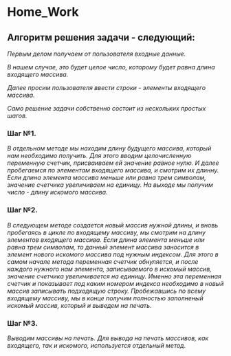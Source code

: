 # Home_Work
## Алгоритм решения задачи - следующий:

*Первым делом получаем от пользователя входные данные.*

*В нашем случае, это будет целое число, которому будет равна длина входящего массива.*

*Далее просим пользователя ввести строки - элементы входящего массива.*

 *Само решение задачи собственно состоит из нескольких простых шагов.*

 ### Шаг №1.

 *В отдельном методе мы находим длину будущего массива, который нам необходимо получить. Для этого вводим целочисленную переменную счетчик, присваиваем ей значение равное нулю. И далее пробегаемся по элементам входящего массива, и смотрим их длинну. Если длина элемента массива меньше или равна трем символам, значение счетчика увеличиваем на единицу. На выходе мы получим число - длину искомого массива.*

 ### Шаг №2.

 *В следующем методе создается новый массив нужной длины, и вновь пробегаясь в цикле по входящему массиву, мы смотрим на длину элементов входящего массива. Если длина элемента меньше или равна трем символам, то данный элемент массива заносится в элемент нового искомого массива под нужным индексом. Для этого в самом начале метода переменная счетчик обнуляется, и после каждого нужного нам элемента, записываемого в искомый массив, значение счетчика увеличивается на единицу.  Именно эта переменная счетчик и показывает под каким номером индекса необходимо в новый массив записывать подходящую строку. Пробежавшись по всему входящему массиву, мы в конце получим полностью заполненый искомый массив, который и выведем на печать.*

  ### Шаг №3.
 
 *Выводим массивы на печать. Для вывода на печать массивов, как входящего, так и искомого, используется отдельный метод.*